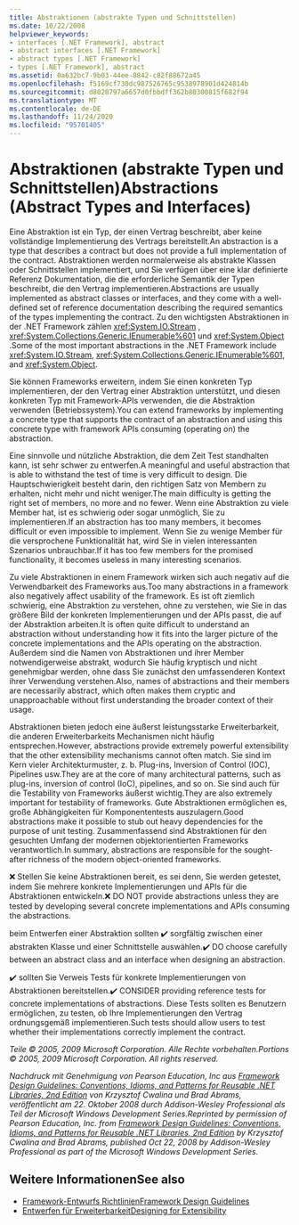 ```yaml
---
title: Abstraktionen (abstrakte Typen und Schnittstellen)
ms.date: 10/22/2008
helpviewer_keywords:
- interfaces [.NET Framework], abstract
- abstract interfaces [.NET Framework]
- abstract types [.NET Framework]
- types [.NET Framework], abstract
ms.assetid: 0a632bc7-9b03-44ee-8842-c82f88672a45
ms.openlocfilehash: f5169cf730dc987526765c9538978901d424814b
ms.sourcegitcommit: d8020797a6657d0fbbdff362b80300815f682f94
ms.translationtype: MT
ms.contentlocale: de-DE
ms.lasthandoff: 11/24/2020
ms.locfileid: "95701405"
---
```

# <a name="abstractions-abstract-types-and-interfaces"></a><span data-ttu-id="4c922-102">Abstraktionen (abstrakte Typen und Schnittstellen)</span><span class="sxs-lookup"><span data-stu-id="4c922-102">Abstractions (Abstract Types and Interfaces)</span></span>

<span data-ttu-id="4c922-103">Eine Abstraktion ist ein Typ, der einen Vertrag beschreibt, aber keine vollständige Implementierung des Vertrags bereitstellt.</span><span class="sxs-lookup"><span data-stu-id="4c922-103">An abstraction is a type that describes a contract but does not provide a full implementation of the contract.</span></span> <span data-ttu-id="4c922-104">Abstraktionen werden normalerweise als abstrakte Klassen oder Schnittstellen implementiert, und Sie verfügen über eine klar definierte Referenz Dokumentation, die die erforderliche Semantik der Typen beschreibt, die den Vertrag implementieren.</span><span class="sxs-lookup"><span data-stu-id="4c922-104">Abstractions are usually implemented as abstract classes or interfaces, and they come with a well-defined set of reference documentation describing the required semantics of the types implementing the contract.</span></span> <span data-ttu-id="4c922-105">Zu den wichtigsten Abstraktionen in der .NET Framework zählen <xref:System.IO.Stream> , <xref:System.Collections.Generic.IEnumerable%601> und <xref:System.Object> .</span><span class="sxs-lookup"><span data-stu-id="4c922-105">Some of the most important abstractions in the .NET Framework include <xref:System.IO.Stream>, <xref:System.Collections.Generic.IEnumerable%601>, and <xref:System.Object>.</span></span>

 <span data-ttu-id="4c922-106">Sie können Frameworks erweitern, indem Sie einen konkreten Typ implementieren, der den Vertrag einer Abstraktion unterstützt, und diesen konkreten Typ mit Framework-APIs verwenden, die die Abstraktion verwenden (Betriebssystem).</span><span class="sxs-lookup"><span data-stu-id="4c922-106">You can extend frameworks by implementing a concrete type that supports the contract of an abstraction and using this concrete type with framework APIs consuming (operating on) the abstraction.</span></span>

 <span data-ttu-id="4c922-107">Eine sinnvolle und nützliche Abstraktion, die dem Zeit Test standhalten kann, ist sehr schwer zu entwerfen.</span><span class="sxs-lookup"><span data-stu-id="4c922-107">A meaningful and useful abstraction that is able to withstand the test of time is very difficult to design.</span></span> <span data-ttu-id="4c922-108">Die Hauptschwierigkeit besteht darin, den richtigen Satz von Membern zu erhalten, nicht mehr und nicht weniger.</span><span class="sxs-lookup"><span data-stu-id="4c922-108">The main difficulty is getting the right set of members, no more and no fewer.</span></span> <span data-ttu-id="4c922-109">Wenn eine Abstraktion zu viele Member hat, ist es schwierig oder sogar unmöglich, Sie zu implementieren.</span><span class="sxs-lookup"><span data-stu-id="4c922-109">If an abstraction has too many members, it becomes difficult or even impossible to implement.</span></span> <span data-ttu-id="4c922-110">Wenn Sie zu wenige Member für die versprochene Funktionalität hat, wird Sie in vielen interessanten Szenarios unbrauchbar.</span><span class="sxs-lookup"><span data-stu-id="4c922-110">If it has too few members for the promised functionality, it becomes useless in many interesting scenarios.</span></span>

 <span data-ttu-id="4c922-111">Zu viele Abstraktionen in einem Framework wirken sich auch negativ auf die Verwendbarkeit des Frameworks aus.</span><span class="sxs-lookup"><span data-stu-id="4c922-111">Too many abstractions in a framework also negatively affect usability of the framework.</span></span> <span data-ttu-id="4c922-112">Es ist oft ziemlich schwierig, eine Abstraktion zu verstehen, ohne zu verstehen, wie Sie in das größere Bild der konkreten Implementierungen und der APIs passt, die auf der Abstraktion arbeiten.</span><span class="sxs-lookup"><span data-stu-id="4c922-112">It is often quite difficult to understand an abstraction without understanding how it fits into the larger picture of the concrete implementations and the APIs operating on the abstraction.</span></span> <span data-ttu-id="4c922-113">Außerdem sind die Namen von Abstraktionen und ihrer Member notwendigerweise abstrakt, wodurch Sie häufig kryptisch und nicht genehmigbar werden, ohne dass Sie zunächst den umfassenderen Kontext ihrer Verwendung verstehen.</span><span class="sxs-lookup"><span data-stu-id="4c922-113">Also, names of abstractions and their members are necessarily abstract, which often makes them cryptic and unapproachable without first understanding the broader context of their usage.</span></span>

 <span data-ttu-id="4c922-114">Abstraktionen bieten jedoch eine äußerst leistungsstarke Erweiterbarkeit, die anderen Erweiterbarkeits Mechanismen nicht häufig entsprechen.</span><span class="sxs-lookup"><span data-stu-id="4c922-114">However, abstractions provide extremely powerful extensibility that the other extensibility mechanisms cannot often match.</span></span> <span data-ttu-id="4c922-115">Sie sind im Kern vieler Architekturmuster, z. b. Plug-ins, Inversion of Control (IOC), Pipelines usw.</span><span class="sxs-lookup"><span data-stu-id="4c922-115">They are at the core of many architectural patterns, such as plug-ins, inversion of control (IoC), pipelines, and so on.</span></span> <span data-ttu-id="4c922-116">Sie sind auch für die Testability von Frameworks äußerst wichtig.</span><span class="sxs-lookup"><span data-stu-id="4c922-116">They are also extremely important for testability of frameworks.</span></span> <span data-ttu-id="4c922-117">Gute Abstraktionen ermöglichen es, große Abhängigkeiten für Komponententests auszulagern.</span><span class="sxs-lookup"><span data-stu-id="4c922-117">Good abstractions make it possible to stub out heavy dependencies for the purpose of unit testing.</span></span> <span data-ttu-id="4c922-118">Zusammenfassend sind Abstraktionen für den gesuchten Umfang der modernen objektorientierten Frameworks verantwortlich.</span><span class="sxs-lookup"><span data-stu-id="4c922-118">In summary, abstractions are responsible for the sought-after richness of the modern object-oriented frameworks.</span></span>

 <span data-ttu-id="4c922-119">❌ Stellen Sie keine Abstraktionen bereit, es sei denn, Sie werden getestet, indem Sie mehrere konkrete Implementierungen und APIs für die Abstraktionen entwickeln.</span><span class="sxs-lookup"><span data-stu-id="4c922-119">❌ DO NOT provide abstractions unless they are tested by developing several concrete implementations and APIs consuming the abstractions.</span></span>

 <span data-ttu-id="4c922-120">beim Entwerfen einer Abstraktion sollten ✔️ sorgfältig zwischen einer abstrakten Klasse und einer Schnittstelle auswählen.</span><span class="sxs-lookup"><span data-stu-id="4c922-120">✔️ DO choose carefully between an abstract class and an interface when designing an abstraction.</span></span>

 <span data-ttu-id="4c922-121">✔️ sollten Sie Verweis Tests für konkrete Implementierungen von Abstraktionen bereitstellen.</span><span class="sxs-lookup"><span data-stu-id="4c922-121">✔️ CONSIDER providing reference tests for concrete implementations of abstractions.</span></span> <span data-ttu-id="4c922-122">Diese Tests sollten es Benutzern ermöglichen, zu testen, ob Ihre Implementierungen den Vertrag ordnungsgemäß implementieren.</span><span class="sxs-lookup"><span data-stu-id="4c922-122">Such tests should allow users to test whether their implementations correctly implement the contract.</span></span>

 <span data-ttu-id="4c922-123">*Teile © 2005, 2009 Microsoft Corporation. Alle Rechte vorbehalten.*</span><span class="sxs-lookup"><span data-stu-id="4c922-123">*Portions © 2005, 2009 Microsoft Corporation. All rights reserved.*</span></span>

 <span data-ttu-id="4c922-124">*Nachdruck mit Genehmigung von Pearson Education, Inc aus [Framework Design Guidelines: Conventions, Idioms, and Patterns for Reusable .NET Libraries, 2nd Edition](https://www.informit.com/store/framework-design-guidelines-conventions-idioms-and-9780321545619) von Krzysztof Cwalina und Brad Abrams, veröffentlicht am 22. Oktober 2008 durch Addison-Wesley Professional als Teil der Microsoft Windows Development Series.*</span><span class="sxs-lookup"><span data-stu-id="4c922-124">*Reprinted by permission of Pearson Education, Inc. from [Framework Design Guidelines: Conventions, Idioms, and Patterns for Reusable .NET Libraries, 2nd Edition](https://www.informit.com/store/framework-design-guidelines-conventions-idioms-and-9780321545619) by Krzysztof Cwalina and Brad Abrams, published Oct 22, 2008 by Addison-Wesley Professional as part of the Microsoft Windows Development Series.*</span></span>

## <a name="see-also"></a><span data-ttu-id="4c922-125">Weitere Informationen</span><span class="sxs-lookup"><span data-stu-id="4c922-125">See also</span></span>

- [<span data-ttu-id="4c922-126">Framework-Entwurfs Richtlinien</span><span class="sxs-lookup"><span data-stu-id="4c922-126">Framework Design Guidelines</span></span>](index.md)
- [<span data-ttu-id="4c922-127">Entwerfen für Erweiterbarkeit</span><span class="sxs-lookup"><span data-stu-id="4c922-127">Designing for Extensibility</span></span>](designing-for-extensibility.md)

